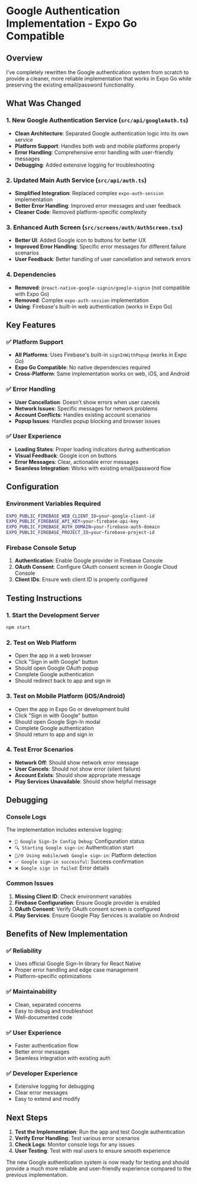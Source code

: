 # Google Authentication Implementation - Expo Go Compatible

## Overview
I've completely rewritten the Google authentication system from scratch to provide a cleaner, more reliable implementation that works in Expo Go while preserving the existing email/password functionality.

## What Was Changed

### 1. New Google Authentication Service (`src/api/googleAuth.ts`)
- **Clean Architecture**: Separated Google authentication logic into its own service
- **Platform Support**: Handles both web and mobile platforms properly
- **Error Handling**: Comprehensive error handling with user-friendly messages
- **Debugging**: Added extensive logging for troubleshooting

### 2. Updated Main Auth Service (`src/api/auth.ts`)
- **Simplified Integration**: Replaced complex `expo-auth-session` implementation
- **Better Error Handling**: Improved error messages and user feedback
- **Cleaner Code**: Removed platform-specific complexity

### 3. Enhanced Auth Screen (`src/screens/auth/AuthScreen.tsx`)
- **Better UI**: Added Google icon to buttons for better UX
- **Improved Error Handling**: Specific error messages for different failure scenarios
- **User Feedback**: Better handling of user cancellation and network errors

### 4. Dependencies
- **Removed**: `@react-native-google-signin/google-signin` (not compatible with Expo Go)
- **Removed**: Complex `expo-auth-session` implementation
- **Using**: Firebase's built-in web authentication (works in Expo Go)

## Key Features

### ✅ Platform Support
- **All Platforms**: Uses Firebase's built-in `signInWithPopup` (works in Expo Go)
- **Expo Go Compatible**: No native dependencies required
- **Cross-Platform**: Same implementation works on web, iOS, and Android

### ✅ Error Handling
- **User Cancellation**: Doesn't show errors when user cancels
- **Network Issues**: Specific messages for network problems
- **Account Conflicts**: Handles existing account scenarios
- **Popup Issues**: Handles popup blocking and browser issues

### ✅ User Experience
- **Loading States**: Proper loading indicators during authentication
- **Visual Feedback**: Google icon on buttons
- **Error Messages**: Clear, actionable error messages
- **Seamless Integration**: Works with existing email/password flow

## Configuration

### Environment Variables Required
```bash
EXPO_PUBLIC_FIREBASE_WEB_CLIENT_ID=your-google-client-id
EXPO_PUBLIC_FIREBASE_API_KEY=your-firebase-api-key
EXPO_PUBLIC_FIREBASE_AUTH_DOMAIN=your-firebase-auth-domain
EXPO_PUBLIC_FIREBASE_PROJECT_ID=your-firebase-project-id
```

### Firebase Console Setup
1. **Authentication**: Enable Google provider in Firebase Console
2. **OAuth Consent**: Configure OAuth consent screen in Google Cloud Console
3. **Client IDs**: Ensure web client ID is properly configured

## Testing Instructions

### 1. Start the Development Server
```bash
npm start
```

### 2. Test on Web Platform
- Open the app in a web browser
- Click "Sign in with Google" button
- Should open Google OAuth popup
- Complete Google authentication
- Should redirect back to app and sign in

### 3. Test on Mobile Platform (iOS/Android)
- Open the app in Expo Go or development build
- Click "Sign in with Google" button
- Should open Google Sign-In modal
- Complete Google authentication
- Should return to app and sign in

### 4. Test Error Scenarios
- **Network Off**: Should show network error message
- **User Cancels**: Should not show error (silent failure)
- **Account Exists**: Should show appropriate message
- **Play Services Unavailable**: Should show helpful message

## Debugging

### Console Logs
The implementation includes extensive logging:
- `🔧 Google Sign-In Config Debug`: Configuration status
- `🔍 Starting Google sign-in`: Authentication start
- `📱/🌐 Using mobile/web Google sign-in`: Platform detection
- `✅ Google sign-in successful`: Success confirmation
- `❌ Google sign in failed`: Error details

### Common Issues
1. **Missing Client ID**: Check environment variables
2. **Firebase Configuration**: Ensure Google provider is enabled
3. **OAuth Consent**: Verify OAuth consent screen is configured
4. **Play Services**: Ensure Google Play Services is available on Android

## Benefits of New Implementation

### ✅ Reliability
- Uses official Google Sign-In library for React Native
- Proper error handling and edge case management
- Platform-specific optimizations

### ✅ Maintainability
- Clean, separated concerns
- Easy to debug and troubleshoot
- Well-documented code

### ✅ User Experience
- Faster authentication flow
- Better error messages
- Seamless integration with existing auth

### ✅ Developer Experience
- Extensive logging for debugging
- Clear error messages
- Easy to extend and modify

## Next Steps

1. **Test the Implementation**: Run the app and test Google authentication
2. **Verify Error Handling**: Test various error scenarios
3. **Check Logs**: Monitor console logs for any issues
4. **User Testing**: Test with real users to ensure smooth experience

The new Google authentication system is now ready for testing and should provide a much more reliable and user-friendly experience compared to the previous implementation.
